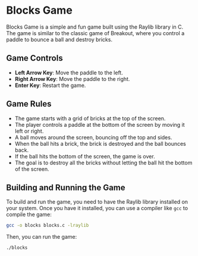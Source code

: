 # Blocks Game

Blocks Game is a simple and fun game built using the Raylib library in C. The game is similar to the classic game of Breakout, where you control a paddle to bounce a ball and destroy bricks.

## Game Controls

- **Left Arrow Key**: Move the paddle to the left.
- **Right Arrow Key**: Move the paddle to the right.
- **Enter Key**: Restart the game.

## Game Rules

- The game starts with a grid of bricks at the top of the screen.
- The player controls a paddle at the bottom of the screen by moving it left or right.
- A ball moves around the screen, bouncing off the top and sides.
- When the ball hits a brick, the brick is destroyed and the ball bounces back.
- If the ball hits the bottom of the screen, the game is over.
- The goal is to destroy all the bricks without letting the ball hit the bottom of the screen.

## Building and Running the Game

To build and run the game, you need to have the Raylib library installed on your system. Once you have it installed, you can use a compiler like `gcc` to compile the game:

```bash
gcc -o blocks blocks.c -lraylib
```

Then, you can run the game:

```bash
./blocks
```